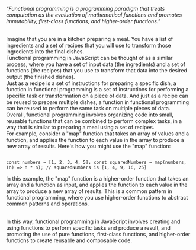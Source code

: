 _"Functional programming is a programming paradigm that treats computation as the evaluation of mathematical functions and promotes immutability, first-class functions, and higher-order functions."_

<br/>
Imagine that you are in a kitchen preparing a meal. You have a list of ingredients and a set of recipes that you will use to transform those ingredients into the final dishes.

<br/>
Functional programming in JavaScript can be thought of as a similar process, where you have a set of input data (the ingredients) and a set of functions (the recipes) that you use to transform that data into the desired output (the finished dishes).

<br/>
Just as a recipe is a set of instructions for preparing a specific dish, a function in functional programming is a set of instructions for performing a specific task or transformation on a piece of data. And just as a recipe can be reused to prepare multiple dishes, a function in functional programming can be reused to perform the same task on multiple pieces of data.

<br/>
Overall, functional programming involves organizing code into small, reusable functions that can be combined to perform complex tasks, in a way that is similar to preparing a meal using a set of recipes.

<br/>
For example, consider a "map" function that takes an array of values and a function, and applies the function to each value in the array to produce a new array of results. Here's how you might use the "map" function:

<Code language='javascript'>

const numbers = [1, 2, 3, 4, 5];
const squaredNumbers = map(numbers, (n) => n \* n);
// squaredNumbers is [1, 4, 9, 16, 25]
</Code>

In this example, the "map" function is a higher-order function that takes an array and a function as input, and applies the function to each value in the array to produce a new array of results. This is a common pattern in functional programming, where you use higher-order functions to abstract common patterns and operations.

<br/>
In this way, functional programming in JavaScript involves creating and using functions to perform specific tasks and produce a result, and promoting the use of pure functions, first-class functions, and higher-order functions to create reusable and composable code.
